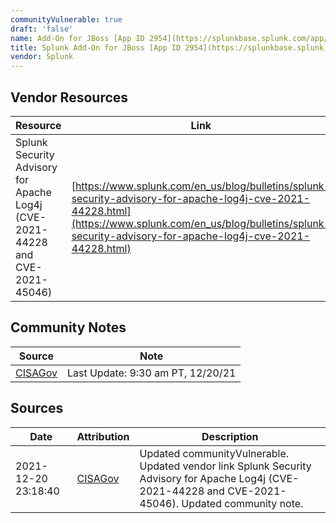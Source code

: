 ```yaml
---
communityVulnerable: true
draft: 'false'
name: Add-On for JBoss [App ID 2954](https://splunkbase.splunk.com/app/2954/)
title: Splunk Add-On for JBoss [App ID 2954](https://splunkbase.splunk.com/app/2954/)
vendor: Splunk
---
```


## Vendor Resources
| Resource | Link |
| --- | --- |
| Splunk Security Advisory for Apache Log4j (CVE-2021-44228 and CVE-2021-45046) | [https://www.splunk.com/en_us/blog/bulletins/splunk-security-advisory-for-apache-log4j-cve-2021-44228.html](https://www.splunk.com/en_us/blog/bulletins/splunk-security-advisory-for-apache-log4j-cve-2021-44228.html) |


## Community Notes
| Source | Note |
| --- | --- |
| [CISAGov](https://raw.githubusercontent.com/cisagov/log4j-affected-db/develop/README.md) | Last Update: 9:30 am PT, 12/20/21 |

## Sources
| Date | Attribution | Description |
| --- | --- | --- |
| 2021-12-20 23:18:40 | [CISAGov](https://raw.githubusercontent.com/cisagov/log4j-affected-db/develop/README.md) | Updated communityVulnerable. Updated vendor link Splunk Security Advisory for Apache Log4j (CVE-2021-44228 and CVE-2021-45046). Updated community note.  |
